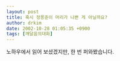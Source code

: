 ```yaml
---
layout: post
title: 혹시 정몽준이 머리가 나쁜 게 아닐까요?
author: drkim
date: 2002-10-28 01:05:35 +0900
tags: [깨달음의대화]
---
```

노하우에서 읽어 보셨겠지만, 한 번 퍼와봤습니다.